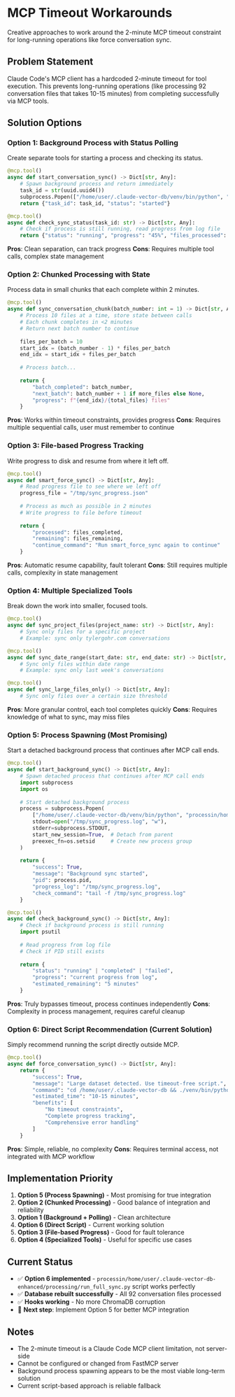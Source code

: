 # MCP Timeout Workarounds

Creative approaches to work around the 2-minute MCP timeout constraint for long-running operations like force conversation sync.

## Problem Statement

Claude Code's MCP client has a hardcoded 2-minute timeout for tool execution. This prevents long-running operations (like processing 92 conversation files that takes 10-15 minutes) from completing successfully via MCP tools.

## Solution Options

### Option 1: Background Process with Status Polling

Create separate tools for starting a process and checking its status.

```python
@mcp.tool()
async def start_conversation_sync() -> Dict[str, Any]:
    # Spawn background process and return immediately
    task_id = str(uuid.uuid4())
    subprocess.Popen(["/home/user/.claude-vector-db/venv/bin/python", "processin/home/user/.claude-vector-db-enhanced/processing/run_full_sync.py"])
    return {"task_id": task_id, "status": "started"}

@mcp.tool() 
async def check_sync_status(task_id: str) -> Dict[str, Any]:
    # Check if process is still running, read progress from log file
    return {"status": "running", "progress": "45%", "files_processed": 42}
```

**Pros**: Clean separation, can track progress
**Cons**: Requires multiple tool calls, complex state management

### Option 2: Chunked Processing with State

Process data in small chunks that each complete within 2 minutes.

```python
@mcp.tool()
async def sync_conversation_chunk(batch_number: int = 1) -> Dict[str, Any]:
    # Process 10 files at a time, store state between calls
    # Each chunk completes in <2 minutes
    # Return next batch number to continue
    
    files_per_batch = 10
    start_idx = (batch_number - 1) * files_per_batch
    end_idx = start_idx + files_per_batch
    
    # Process batch...
    
    return {
        "batch_completed": batch_number,
        "next_batch": batch_number + 1 if more_files else None,
        "progress": f"{end_idx}/{total_files} files"
    }
```

**Pros**: Works within timeout constraints, provides progress
**Cons**: Requires multiple sequential calls, user must remember to continue

### Option 3: File-based Progress Tracking

Write progress to disk and resume from where it left off.

```python
@mcp.tool()
async def smart_force_sync() -> Dict[str, Any]:
    # Read progress file to see where we left off
    progress_file = "/tmp/sync_progress.json"
    
    # Process as much as possible in 2 minutes
    # Write progress to file before timeout
    
    return {
        "processed": files_completed,
        "remaining": files_remaining,
        "continue_command": "Run smart_force_sync again to continue"
    }
```

**Pros**: Automatic resume capability, fault tolerant
**Cons**: Still requires multiple calls, complexity in state management

### Option 4: Multiple Specialized Tools

Break down the work into smaller, focused tools.

```python
@mcp.tool()
async def sync_project_files(project_name: str) -> Dict[str, Any]:
    # Sync only files for a specific project
    # Example: sync only tylergohr.com conversations

@mcp.tool()
async def sync_date_range(start_date: str, end_date: str) -> Dict[str, Any]:
    # Sync only files within date range
    # Example: sync only last week's conversations

@mcp.tool()
async def sync_large_files_only() -> Dict[str, Any]:
    # Sync only files over a certain size threshold
```

**Pros**: More granular control, each tool completes quickly
**Cons**: Requires knowledge of what to sync, may miss files

### Option 5: Process Spawning (Most Promising)

Start a detached background process that continues after MCP call ends.

```python
@mcp.tool()
async def start_background_sync() -> Dict[str, Any]:
    # Spawn detached process that continues after MCP call ends
    import subprocess
    import os
    
    # Start detached background process
    process = subprocess.Popen(
        ["/home/user/.claude-vector-db/venv/bin/python", "processin/home/user/.claude-vector-db-enhanced/processing/run_full_sync.py"],
        stdout=open("/tmp/sync_progress.log", "w"),
        stderr=subprocess.STDOUT,
        start_new_session=True,  # Detach from parent
        preexec_fn=os.setsid     # Create new process group
    )
    
    return {
        "success": True,
        "message": "Background sync started",
        "pid": process.pid,
        "progress_log": "/tmp/sync_progress.log",
        "check_command": "tail -f /tmp/sync_progress.log"
    }

@mcp.tool()
async def check_background_sync() -> Dict[str, Any]:
    # Check if background process is still running
    import psutil
    
    # Read progress from log file
    # Check if PID still exists
    
    return {
        "status": "running" | "completed" | "failed",
        "progress": "current progress from log",
        "estimated_remaining": "5 minutes"
    }
```

**Pros**: Truly bypasses timeout, process continues independently
**Cons**: Complexity in process management, requires careful cleanup

### Option 6: Direct Script Recommendation (Current Solution)

Simply recommend running the script directly outside MCP.

```python
@mcp.tool()
async def force_conversation_sync() -> Dict[str, Any]:
    return {
        "success": True,
        "message": "Large dataset detected. Use timeout-free script.",
        "command": "cd /home/user/.claude-vector-db && ./venv/bin/python run_full_sync.py",
        "estimated_time": "10-15 minutes",
        "benefits": [
            "No timeout constraints",
            "Complete progress tracking",
            "Comprehensive error handling"
        ]
    }
```

**Pros**: Simple, reliable, no complexity
**Cons**: Requires terminal access, not integrated with MCP workflow

## Implementation Priority

1. **Option 5 (Process Spawning)** - Most promising for true integration
2. **Option 2 (Chunked Processing)** - Good balance of integration and reliability  
3. **Option 1 (Background + Polling)** - Clean architecture
4. **Option 6 (Direct Script)** - Current working solution
5. **Option 3 (File-based Progress)** - Good for fault tolerance
6. **Option 4 (Specialized Tools)** - Useful for specific use cases

## Current Status

- ✅ **Option 6 implemented** - `processin/home/user/.claude-vector-db-enhanced/processing/run_full_sync.py` script works perfectly
- ✅ **Database rebuilt successfully** - All 92 conversation files processed
- ✅ **Hooks working** - No more ChromaDB corruption
- 🔄 **Next step**: Implement Option 5 for better MCP integration

## Notes

- The 2-minute timeout is a Claude Code MCP client limitation, not server-side
- Cannot be configured or changed from FastMCP server
- Background process spawning appears to be the most viable long-term solution
- Current script-based approach is reliable fallback